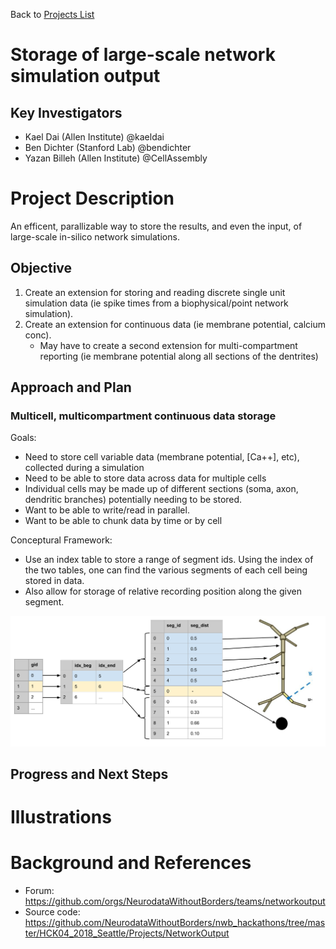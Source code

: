 Back to [Projects List](../../README.md#ProjectsList)

# Storage of large-scale network simulation output

## Key Investigators

- Kael Dai (Allen Institute) @kaeldai
- Ben Dichter (Stanford Lab) @bendichter
- Yazan Billeh (Allen Institute) @CellAssembly

# Project Description

An efficent, parallizable way to store the results, and even the input, of large-scale in-silico network simulations.

## Objective

1. Create an extension for storing and reading discrete single unit simulation data (ie spike times from a biophysical/point network simulation).
2. Create an extension for continuous data (ie membrane potential, calcium conc). 
   * May have to create a second extension for multi-compartment reporting (ie membrane potential along all sections of the dentrites)

## Approach and Plan

### Multicell, multicompartment continuous data storage
Goals:
* Need to store cell variable data (membrane potential, [Ca++], etc), collected during a simulation
* Need to be able to store data across data for multiple cells
* Individual cells may be made up of different sections (soma, axon, dendritic branches) potentially needing to be stored.
 * Want to be able to write/read in parallel.
 * Want to be able to chunk data by time or by cell

Conceptural Framework:
* Use an index table to store a range of segment ids. Using the index of the two tables, one can find the various segments of each cell being stored in data.
* Also allow for storage of relative recording position along the given segment.

![indexing multi and cell compartment cells](images/multicompartment_schema_1.png)




## Progress and Next Steps

<!--Describe progress and next steps in a few bullet points as you are making progress.-->

# Illustrations

<!--Add pictures and links to videos that demonstrate what has been accomplished.-->

<!--![Description of picture](Example2.jpg)-->

<!--![Some more images](Example2.jpg)-->

# Background and References

<!--Use this space for information that may help people better understand your project, like links to papers, source code, or data.-->

- Forum: https://github.com/orgs/NeurodataWithoutBorders/teams/networkoutput
- Source code: https://github.com/NeurodataWithoutBorders/nwb_hackathons/tree/master/HCK04_2018_Seattle/Projects/NetworkOutput
